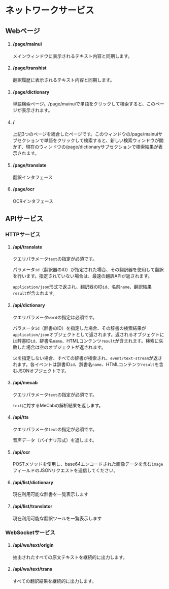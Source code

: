 # ネットワークサービス

## Webページ

1. #### /page/mainui

    メインウィンドウに表示されるテキスト内容と同期します。

1. #### /page/transhist

    翻訳履歴に表示されるテキスト内容と同期します。

1. #### /page/dictionary

    単語検索ページ。/page/mainuiで単語をクリックして検索すると、このページが表示されます。

1. #### /

    上記3つのページを統合したページです。このウィンドウの/page/mainuiサブセクションで単語をクリックして検索すると、新しい検索ウィンドウが開かず、現在のウィンドウの/page/dictionaryサブセクションで検索結果が表示されます。

1. #### /page/translate

    翻訳インタフェース

1. #### /page/ocr

    OCRインタフェース

## APIサービス

### HTTPサービス

1. #### /api/translate

    クエリパラメータ`text`の指定が必須です。

    パラメータ`id`（翻訳器のID）が指定された場合、その翻訳器を使用して翻訳を行います。指定されていない場合は、最速の翻訳APIが返されます。

    `application/json`形式で返され、翻訳器のID`id`、名前`name`、翻訳結果`result`が含まれます。

1. #### /api/dictionary

    クエリパラメータ`word`の指定は必須です。

    パラメータ`id`（辞書のID）を指定した場合、その辞書の検索結果が`application/json`オブジェクトとして返されます。返されるオブジェクトには辞書ID`id`、辞書名`name`、HTMLコンテンツ`result`が含まれます。検索に失敗した場合は空のオブジェクトが返されます。

    `id`を指定しない場合、すべての辞書が検索され、`event/text-stream`が返されます。各イベントは辞書ID`id`、辞書名`name`、HTMLコンテンツ`result`を含むJSONオブジェクトです。

1. #### /api/mecab

   クエリパラメータ`text`の指定が必須です。

   `text`に対するMeCabの解析結果を返します。
   
1. #### /api/tts

   クエリパラメータ`text`の指定が必須です。

   音声データ（バイナリ形式）を返します。

1. #### /api/ocr

   POSTメソッドを使用し、base64エンコードされた画像データを含む`image`フィールドのJSONリクエストを送信してください。
   
1. #### /api/list/dictionary  
    現在利用可能な辞書を一覧表示します  

1. #### /api/list/translator  
    現在利用可能な翻訳ツールを一覧表示します  

### WebSocketサービス

1.  #### /api/ws/text/origin

    抽出されたすべての原文テキストを継続的に出力します。

1.  #### /api/ws/text/trans

    すべての翻訳結果を継続的に出力します。